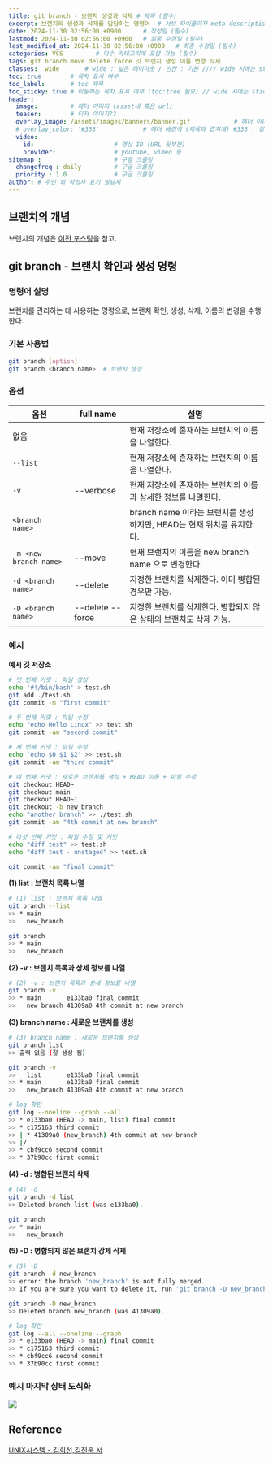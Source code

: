 ```yaml
---
title: git branch - 브랜치 생성과 삭제 # 제목 (필수)
excerpt: 브랜치의 생성과 삭제를 담당하는 명령어  # 서브 타이틀이자 meta description (필수)
date: 2024-11-30 02:56:00 +0900      # 작성일 (필수)
lastmod: 2024-11-30 02:56:00 +0900   # 최종 수정일 (필수)
last_modified_at: 2024-11-30 02:56:00 +0900   # 최종 수정일 (필수)
categories: VCS         # 다수 카테고리에 포함 가능 (필수)
tags: git branch move delete force 깃 브랜치 생성 이름 변경 삭제                   # 태그 복수개 가능 (필수)
classes:  wide       # wide : 넓은 레이아웃 / 빈칸 : 기본 //// wide 시에는 sticky toc 불가
toc: true        # 목차 표시 여부
toc_label:       # toc 제목
toc_sticky: true # 이동하는 목차 표시 여부 (toc:true 필요) // wide 시에는 sticky toc 불가
header: 
  image:         # 헤더 이미지 (asset내 혹은 url)
  teaser:        # 티저 이미지??
  overlay_image: /assets/images/banners/banner.gif            # 헤더 이미지 (제목과 겹치게)
  # overlay_color: '#333'            # 헤더 배경색 (제목과 겹치게) #333 : 짙은 회색 (필수)
  video:
    id:                      # 영상 ID (URL 뒷부분)
    provider:                # youtube, vimeo 등
sitemap :                    # 구글 크롤링
  changefreq : daily         # 구글 크롤링
  priority : 1.0             # 구글 크롤링
author: # 주인 외 작성자 표기 필요시
---
```

<!--postNo: 20241130_002-->

## 브랜치의 개념  

브랜치의 개념은 [이전 포스팅](https://whdrns2013.github.io/vcs/20241129_011_git_branch/)을 참고.  

## git branch - 브랜치 확인과 생성 명령  

### 명령어 설명  

브랜치를 관리하는 데 사용하는 명령으로, 브랜치 확인, 생성, 삭제, 이름의 변경을 수행한다.  

### 기본 사용법  

```bash
git branch [option]
git branch <branch name>  # 브랜치 생성
```

### 옵션  

|옵션|full name|설명|
|---|---|---|
|없음||현재 저장소에 존재하는 브랜치의 이름을 나열한다.|
|`--list`||현재 저장소에 존재하는 브랜치의 이름을 나열한다.|
|`-v`|--verbose|현재 저장소에 존재하는 브랜치의 이름과 상세한 정보를 나열한다.|
|`<branch name>`||branch name 이라는 브랜치를 생성하지만, HEAD는 현재 위치를 유지한다.|
|`-m <new branch name>`|--move|현재 브랜치의 이름을 new branch name 으로 변경한다.|
|`-d <branch name>`|--delete|지정한 브랜치를 삭제한다. 이미 병합된 경우만 가능.|
|`-D <branch name>`|--delete --force|지정한 브랜치를 삭제한다. 병합되지 않은 상태의 브랜치도 삭제 가능.|

### 예시  

**예시 깃 저장소**  

```bash
# 첫 번째 커밋 : 파일 생성
echo '#!/bin/bash' > test.sh
git add ./test.sh
git commit -m "first commit"

# 두 번째 커밋 : 파일 수정
echo "echo Hello Linux" >> test.sh
git commit -am "second commit"

# 세 번째 커밋 : 파일 수정
echo 'echo $0 $1 $2' >> test.sh
git commit -am "third commit"

# 네 번째 커밋 : 새로운 브랜치를 생성 + HEAD 이동 + 파일 수정
git checkout HEAD~
git checkout main
git checkout HEAD~1
git checkout -b new_branch
echo "another branch" >> ./test.sh
git commit -am "4th commit at new branch"

# 다섯 번째 커밋 : 파일 수정 및 커밋
echo "diff test" >> test.sh
echo "diff test - unstaged" >> test.sh
```

```bash
git commit -am "final commit"
```


**(1) list : 브랜치 목록 나열**  

```bash
# (1) list : 브랜치 목록 나열  
git branch --list
>> * main
>>   new_branch

git branch
>> * main
>>   new_branch
```

**(2) -v : 브랜치 목록과 상세 정보를 나열**  

```bash
# (2) -v : 브랜치 목록과 상세 정보를 나열
git branch -v
>> * main       e133ba0 final commit
>>   new_branch 41309a0 4th commit at new branch
```

**(3) branch name : 새로운 브랜치를 생성**  

```bash
# (3) branch name : 새로운 브랜치를 생성
git branch list
>> 출력 없음 (잘 생성 됨)

git branch -v
>>   list       e133ba0 final commit
>> * main       e133ba0 final commit
>>   new_branch 41309a0 4th commit at new branch

# log 확인
git log --oneline --graph --all
>> * e133ba0 (HEAD -> main, list) final commit
>> * c175163 third commit
>> | * 41309a0 (new_branch) 4th commit at new branch
>> |/  
>> * cbf9cc6 second commit
>> * 37b90cc first commit
```

**(4) -d : 병합된 브랜치 삭제**  

```bash
# (4) -d  
git branch -d list
>> Deleted branch list (was e133ba0).

git branch
>> * main
>>   new_branch
```

**(5) -D : 병합되지 않은 브랜치 강제 삭제**  

```bash
# (5) -D
git branch -d new_branch
>> error: the branch 'new_branch' is not fully merged.
>> If you are sure you want to delete it, run 'git branch -D new_branch'

git branch -D new_branch
>> Deleted branch new_branch (was 41309a0).

# log 확인
git log --all --oneline --graph
>> * e133ba0 (HEAD -> main) final commit
>> * c175163 third commit
>> * cbf9cc6 second commit
>> * 37b90cc first commit
```

### 예시 마지막 상태 도식화  

![](/assets/images/20241130_002_001.png)

## Reference  

[UNIX시스템 - 김희천,김진욱 저](https://search.shopping.naver.com/book/catalog/41474371650)  


